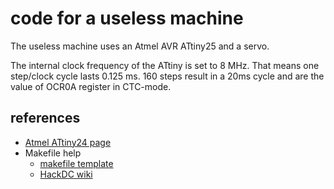code for a useless machine
==========================

The useless machine uses an Atmel AVR ATtiny25 and a servo.

The internal clock frequency of the ATtiny is set to 8 MHz. That means
one step/clock cycle lasts 0.125 ms. 160 steps result in a 20ms cycle and are
the value of OCR0A register in CTC-mode.


references
----------
* [Atmel ATtiny24 page](http://www.atmel.com/devices/ATTINY24.aspx)
* Makefile help
    * [makefile template](https://github.com/ithron/AVR-Makefile)
    * [HackDC wiki](http://wiki.hacdc.org/index.php/AVR_Makefile)
